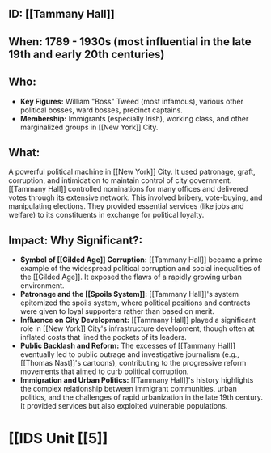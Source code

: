 ## ID: [[Tammany Hall]]

## When: 1789 - 1930s (most influential in the late 19th and early 20th centuries)

## Who:
* **Key Figures:**  William "Boss" Tweed (most infamous), various other political bosses, ward bosses, precinct captains.
* **Membership:**  Immigrants (especially Irish), working class, and other marginalized groups in [[New York]] City.

## What:
A powerful political machine in [[New York]] City.  It used patronage, graft, corruption, and intimidation to maintain control of city government.  [[Tammany Hall]] controlled nominations for many offices and delivered votes through its extensive network. This involved bribery, vote-buying, and manipulating elections. They provided essential services (like jobs and welfare) to its constituents in exchange for political loyalty.

## Impact: Why Significant?:
* **Symbol of [[Gilded Age]] Corruption:** [[Tammany Hall]] became a prime example of the widespread political corruption and social inequalities of the [[Gilded Age]].  It exposed the flaws of a rapidly growing urban environment.
* **Patronage and the [[Spoils System]]:**  [[Tammany Hall]]'s system epitomized the spoils system, where political positions and contracts were given to loyal supporters rather than based on merit.
* **Influence on City Development:**  [[Tammany Hall]] played a significant role in [[New York]] City's infrastructure development, though often at inflated costs that lined the pockets of its leaders.
* **Public Backlash and Reform:** The excesses of [[Tammany Hall]] eventually led to public outrage and investigative journalism (e.g., [[Thomas Nast]]'s cartoons), contributing to the progressive reform movements that aimed to curb political corruption.
* **Immigration and Urban Politics:**  [[Tammany Hall]]'s history highlights the complex relationship between immigrant communities, urban politics, and the challenges of rapid urbanization in the late 19th century.  It provided services but also exploited vulnerable populations.

# [[IDS Unit [[5]]